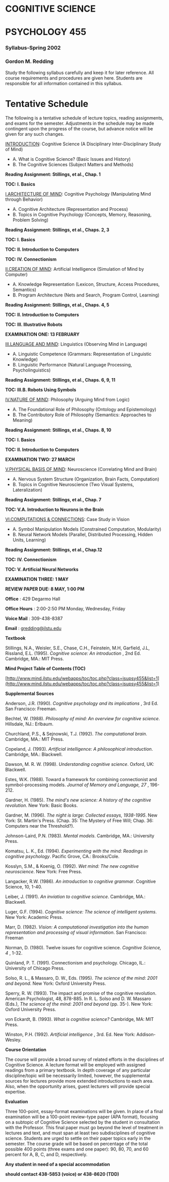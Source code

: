 # **COGNITIVE SCIENCE**

# **PSYCHOLOGY 455**

###  Syllabus-Spring 2002

### Gordon M. Redding

Study the following syllabus carefully and keep it for later reference. All
course requirements and procedures are given here. Students are responsible
for all information contained in this syllabus.

# **Tentative Schedule**

The following is a tentative schedule of lecture topics, reading assignments,
and exams for the semester. Adjustments in the schedule may be made contingent
upon the progress of the course, but advance notice will be given for any such
changes.



[INTRODUCTION](1CognitiveScience/CogSci.html): Cognitive Science (A
Disciplinary Inter-Disciplinary Study of Mind)

  * A. What is Cognitive Science? (Basic Issues and History)
  * B. The Cognitive Sciences (Subject Matters and Methods)

**Reading Assignment: Stillings, et al., Chap. 1**

**TOC: I. Basics**

[I.ARCHITECTURE OF MIND](2CognitivePsychology/CogPsy.html): Cognitive
Psychology (Manipulating Mind through Behavior)

  * A. Cognitive Architecture (Representation and Process)
  * B. Topics in Cognitive Psychology (Concepts, Memory, Reasoning, Problem Solving)

**Reading Assignment: Stillings, et al., Chaps. 2, 3**

**TOC: I. Basics**

**TOC: II. Introduction to Computers**

**TOC: IV. Connectionism**

[II.CREATION OF MIND](3ArtificialIntelligence/AI.html): Artificial
Intelligence (Simulation of Mind by Computer)

  * A. Knowledge Representation (Lexicon, Structure, Access Procedures, Semantics)
  * B. Program Architecture (Nets and Search, Program Control, Learning)

**Reading Assignment: Stillings, et al., Chaps. 4, 5**

**TOC: II. Introduction to Computers**

**TOC: III. Illustrative Robots**

**EXAMINATION ONE: 13 FEBRUARY**

[III.LANGUAGE AND MIND](4Linguistics/Linguistics.html): Linguistics (Observing
Mind in Language)

  * A. Linguistic Competence (Grammars: Representation of Linguistic Knowledge)
  * B. Linguistic Performance (Natural Language Processing, Psycholinguistics)

**Reading Assignment: Stillings, et al., Chaps. 6, 9, 11**

**TOC: III.B. Robots Using Symbols**

[IV.NATURE OF MIND](5Philosophy/Philosophy.html): Philosophy (Arguing Mind
from Logic)

  * A. The Foundational Role of Philosophy (Ontology and Epistemology)
  * B. The Contributory Role of Philosophy (Semantics: Approaches to Meaning)

**Reading Assignment: Stillings, et al., Chaps. 8, 10**

**TOC: I. Basics**

**TOC: II. Introduction to Computers**

**EXAMINATION TWO: 27 MARCH**

[V.PHYSICAL BASIS OF MIND](6Neuroscience/Neuroscience.html): Neuroscience
(Correlating Mind and Brain)

  * A. Nervous System Structure (Organization, Brain Facts, Computation)
  * B. Topics in Cognitive Neuroscience (Two Visual Systems, Lateralization)

**Reading Assignment: Stillings, et al., Chap. 7**

**TOC: V.A. Introduction to Neurons in the Brain**

[VI.COMPUTATIONS & CONNECTIONS](7Connections/Connections.html): Case Study in
Vision

  * A. Symbol Manipulation Models (Constrained Computation, Modularity)
  * B. Neural Network Models (Parallel, Distributed Processing, Hidden Units, Learning)

**Reading Assignment: Stillings, et al., Chap.12**

**TOC: IV. Connectionism**

**TOC: V. Artificial Neural Networks**

**EXAMINATION THREE: 1 MAY**

**REVIEW PAPER DUE: 8 MAY, 1:00 PM**

**Office** : 429 Degarmo Hall

**Office Hours** : 2:00-2:50 PM Monday, Wednesday, Friday

**Voice Mail** : 309-438-8387

**Email** : gredding@ilstu.edu

**Textbook**

Stillings, N.A., Weisler, S.E., Chase, C.H., Feinstein, M.H, Garfield, J.L,
Rissland, E.L. (1995). _Cognitive science: An introduction_ , 2nd Ed.
Cambridge, MA.: MIT Press.

**Mind Project Table of Contents (TOC)**

[http://www.mind.ilstu.edu/webapps/toc/toc.php?class=isupsy455&list=1](http://www.mind.ilstu.edu/webapps/toc/toc.php?class=isupsy455&list=1)

**Supplemental Sources**

Anderson, J.R. (1990). _Cognitive psychology and its implications_ , 3rd Ed.
San Francisco: Freeman.

Bechtel, W. (1988). _Philosophy of mind: An overview for cognitive science_.
Hillsdale, NJ.: Erlbaum.

Churchland, P.S., & Sejnowski, T.J. (1992). _The computational brain_.
Cambridge, MA.: MIT Press.

Copeland, J. (1993). _Artificial intelligence: A philosophical introduction_.
Cambridge, MA.: Blackwell.

Dawson, M. R. W. (1998). _Understanding cognitive science_. Oxford, UK:
Blackwell.

Estes, W.K. (1988). Toward a framework for combining connectionist and
symnbol-processing models. _Journal of Memory and Language, 27_ , 196-212.

Gardner, H. (1985). _The mind's new science: A history of the cognitive
revolution_. New York: Basic Books.

Gardner, M. (1996). _The night is large: Collected essays, 1938-1995_. New
York: St. Martin's Press. (Chap. 35: The Mystery of Free Will; Chap. 36:
Computers near the Threshold?).

Johnson-Laird, P.N. (1983). _Mental models_. Cambridge, MA.: University Press.

Komatsu, L. K., Ed. (1994). _Experimenting with the mind: Readings in
cognitive psychology_. Pacific Grove, CA.: Brooks/Cole.

Kosslyn, S.M., & Koenig, O. (1992). _Wet mind: The new cognitive
neuroscience_. New York: Free Press.

Langacker, R.W. (1986). _An introduction to cognitive grammar_. Cognitive
Science, 10, 1-40.

Leiber, J. (1991). _An inviation to cognitive science_. Cambridge, MA.:
Blackwell.

Luger, G.F. (1994). _Cognitive science: The science of intelligent systems_.
New York: Academic Press.

Marr, D. (1982). _Vision: A computational investigation into the human
representation and processing of visual information_. San Francisco: Freeman

Norman, D. (1980). Twelve issues for cognitive science. _Cognitive Science, 4_
, 1-32.

Quinland, P. T. (1991). Connectionism and psychology. Chicago, IL.: University
of Chicago Press.

Solso, R. L., & Massaro, D. W., Eds. (1995). _The science of the mind: 2001
and beyond_. New York: Oxford University Press.

Sperry, R. W. (1993). The impact and promise of the cognitive revolution.
American Psychologist, 48, 878-885. In R. L. Solso and D. W. Massaro (Eds.),
_The science of the mind: 2001 and beyond_ (pp. 35-). New York: Oxford
University Press.

von Eckardt, B. (1993). _What is cognitive science?_ Cambridge, MA: MIT Press.

Winston, P.H. (1992). _Artificial intelligence_ , 3rd. Ed. New York: Addison-
Wesley.

**Course Orientation**

The course will provide a broad survey of related efforts in the disciplines
of Cognitive Science. A lecture format will be employed with assigned readings
from a primary textbook. In depth coverage of any particular discipline/topic
will be necessarily limited, however, the supplemental sources for lectures
provide more extended introductions to each area. Also, when the opportunity
arises, guest lecturers will provide special expertise.

**Evaluation**

Three 100-point, essay-format examinations will be given. In place of a final
examination will be a 100-point review-type paper (APA format), focusing on a
subtopic of Cognitive Science selected by the student in consultation with the
Professor. This final paper must go beyond the level of treatment in lectures
and text, and must span at least two subdisciplines of cognitive science.
Students are urged to settle on their paper topics early in the semester. The
course grade will be based on percentage of the total possible 400 points
(three exams and one paper): 90, 80, 70, and 60 percent for A, B, C, and D,
respectively.



  **Any student in need of a special accommodation**

**should contact 438-5853 (voice) or 438-8620 (TDD)**

